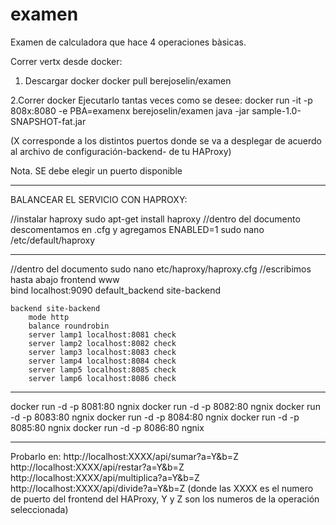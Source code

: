 # examen
Examen de calculadora que hace 4 operaciones bàsicas.

Correr vertx desde docker:

1. Descargar docker
docker pull berejoselin/examen

2.Correr docker
Ejecutarlo tantas veces como se desee:
docker run -it -p 808x:8080 -e PBA=examenx berejoselin/examen java -jar sample-1.0-SNAPSHOT-fat.jar

(X corresponde a los distintos puertos donde se va a desplegar de acuerdo al archivo de configuración-backend- de tu HAProxy)

Nota. SE debe elegir un puerto disponible
********************************************************************************************************************************
BALANCEAR EL SERVICIO CON HAPROXY:

//instalar haproxy
sudo apt-get install haproxy
//dentro del documento descomentamos en .cfg y agregamos ENABLED=1
sudo nano /etc/default/haproxy
***************************
//dentro del documento
sudo nano etc/haproxy/haproxy.cfg
//escribimos hasta abajo
frontend www   
    bind localhost:9090
    default_backend site-backend   

    backend site-backend
        mode http
        balance roundrobin
        server lamp1 localhost:8081 check
        server lamp2 localhost:8082 check
        server lamp3 localhost:8083 check
        server lamp4 localhost:8084 check
        server lamp5 localhost:8085 check
        server lamp6 localhost:8086 check

********************************************************
docker run -d -p 8081:80 ngnix
docker run -d -p 8082:80 ngnix
docker run -d -p 8083:80 ngnix
docker run -d -p 8084:80 ngnix
docker run -d -p 8085:80 ngnix
docker run -d -p 8086:80 ngnix

**************************************************************************
Probarlo en: http://localhost:XXXX/api/sumar?a=Y&b=Z
http://localhost:XXXX/api/restar?a=Y&b=Z
http://localhost:XXXX/api/multiplica?a=Y&b=Z
http://localhost:XXXX/api/divide?a=Y&b=Z
(donde las XXXX es el numero de puerto del frontend del HAProxy,
Y y Z son los numeros de la operación seleccionada)

